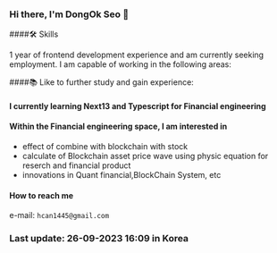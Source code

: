 ### Hi there, I'm DongOk Seo 👋
<!--
**SeoDongOk/SeoDongOk** is a ✨ _special_ ✨ repository because its `README.md` (this file) appears on your GitHub profile.

Here are some ideas to get you started:

- 🔭 I’m currently working on ...
- 🌱 I’m currently learning ...
- 👯 I’m looking to collaborate on ...
- 🤔 I’m looking for help with ...
- 💬 Ask me about ...
- 📫 How to reach me: ...
- 😄 Pronouns: ...
- ⚡ Fun fact: ...
-->


####🛠️ Skills

1 year of frontend development experience and am currently seeking employment. I am capable of working in the following areas:

####📚 Like to further study and gain experience:

#### I currently learning Next13 and Typescript for Financial engineering

#### Within the Financial engineering space, I am interested in
  - effect of combine with blockchain with stock
  - calculate of Blockchain asset price wave using physic equation for reserch and financial product 
  - innovations in Quant financial,BlockChain System, etc


#### How to reach me

e-mail: `hcan1445@gmail.com`




### Last update: 26-09-2023 16:09 in Korea
